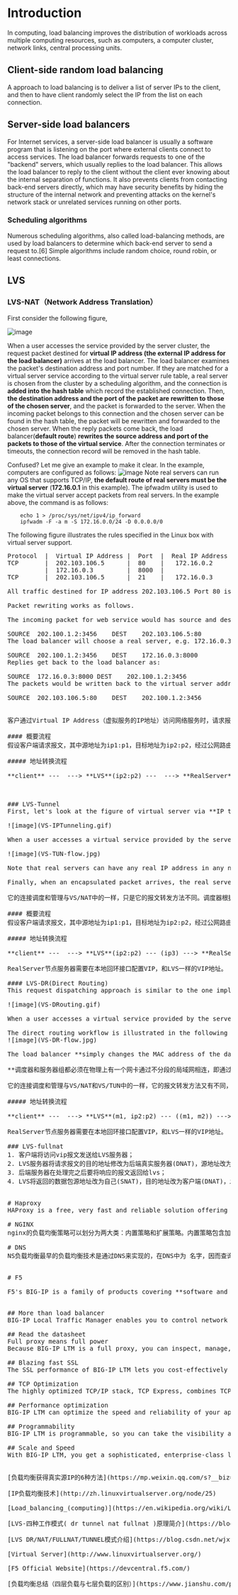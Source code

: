 # Introduction
In computing, load balancing improves the distribution of workloads across multiple computing resources, such as computers, a computer cluster, network links, central processing units.


## Client-side random load balancing
A approach to load balancing is to deliver a list of server IPs to the client, and then to have client randomly select the IP from the list on each connection.

## Server-side load balancers
For Internet services, a server-side load balancer is usually a software program that is listening on the port where external clients connect to access services. The load balancer forwards requests to one of the "backend" servers, which usually replies to the load balancer. This allows the load balancer to reply to the client without the client ever knowing about the internal separation of functions. It also prevents clients from contacting back-end servers directly, which may have security benefits by hiding the structure of the internal network and preventing attacks on the kernel's network stack or unrelated services running on other ports.

### Scheduling algorithms
Numerous scheduling algorithms, also called load-balancing methods, are used by load balancers to determine which back-end server to send a request to.[6] Simple algorithms include random choice, round robin, or least connections.


## LVS
### LVS-NAT（Network Address Translation）
First consider the following figure,

![image](http://www.linuxvirtualserver.org/VS-NAT.gif)

When a user accesses the service provided by the server cluster, the request packet destined for **virtual IP address (the external IP address for the load balancer)** arrives at the load balancer. The load balancer examines the packet's destination address and port number. If they are matched for a virtual server service according to the virtual server rule table, a real server is chosen from the cluster by a scheduling algorithm, and the connection is **added into the hash table** which record the established connection. Then, **the destination address and the port of the packet are rewritten to those of the chosen server**, and the packet is forwarded to the server. When the incoming packet belongs to this connection and the chosen server can be found in the hash table, the packet will be rewritten and forwarded to the chosen server. When the reply packets come back, the load balancer(**default route**) **rewrites the source address and port of the packets to those of the virtual service**. After the connection terminates or timeouts, the connection record will be removed in the hash table.

Confused? Let me give an example to make it clear. In the example, computers are configured as follows:
![image](LVS-NAT.gif)
Note real servers can run any OS that supports TCP/IP, **the default route of real servers must be the virtual server** (**172.16.0.1** in this example). The ipfwadm utility is used to make the virtual server accept packets from real servers. In the example above, the command is as follows:

```
    echo 1 > /proc/sys/net/ipv4/ip_forward
    ipfwadm -F -a m -S 172.16.0.0/24 -D 0.0.0.0/0
```

The following figure illustrates the rules specified in the Linux box with virtual server support.
<pre>
Protocol  |  Virtual IP Address |  Port  |  Real IP Address	|  Port |  Weight
TCP	      |  202.103.106.5	    |  80    |   172.16.0.2	    |  80	|     1
          |  172.16.0.3	        |  8000  |                  |       |     2
TCP	      |  202.103.106.5	    |  21    |   172.16.0.3	    |  21	|     1

All traffic destined for IP address 202.103.106.5 Port 80 is load-balanced over real IP address 172.16.0.2 Port 80 and 172.16.0.3 Port 8000. Traffic destined for IP address 202.103.106.5 Port 21 is port-forwarded to real IP address 172.16.0.3 Port 21.

Packet rewriting works as follows.

The incoming packet for web service would has source and destination addresses as:

SOURCE	202.100.1.2:3456	DEST	202.103.106.5:80
The load balancer will choose a real server, e.g. 172.16.0.3:8000. The packet would be rewritten and forwarded to the server as:

SOURCE	202.100.1.2:3456	DEST	172.16.0.3:8000
Replies get back to the load balancer as:

SOURCE	172.16.0.3:8000	DEST	202.100.1.2:3456
The packets would be written back to the virtual server address and returned to the client as:

SOURCE	202.103.106.5:80	DEST	202.100.1.2:3456


客户通过Virtual IP Address（虚拟服务的IP地址）访问网络服务时，请求报文到达调度器，调度器根据连接调度算法从一组真实服务器中选出一台服务器，将**报文的目标地址Virtual IP Address改写成选定服务器的地址，报文的目标端口改写成选定服务器的相应端口**，最后将修改后的报文发送给选出的服务器。同时，调度器在连接Hash表中记录这个连接，当这个连接的下一个报文到达时，从连接Hash表中可以得到原选定服务器的地址和端口，进行同样的改写操作，并将报文传给原选定的服务器。当来自真实服务器的响应报文经过调度器时，调度器将报文的源地址和源端口改为Virtual IP Address和相应的端口，再把报文发给用户。

#### 概要流程
假设客户端请求报文，其中源地址为ip1:p1，目标地址为ip2:p2，经过公网路由到达LVS外网地址，也就是ip2:p2，在LVS-NAT模式下，LVS将客户端请求报文的目标IP和端口改成LVS下游的某个服务节点ip3:p3。因为下游服务结点的默认路由指向的是LVS地址，这个服务节点接收到客户端请求并处理完该次请求后，将回复报文发送给LVS，LVS再将回复保报文的源地址由原来的ip3:p3改为ip2:p2回复给客户端，在整个过程中，客户端端地址ip1:p1并未改变。

##### 地址转换流程

**client** --- <ip1:p1, ip2:p2> ---> **LVS**(ip2:p2) --- <ip1:p1, ip3:p3> ---> **RealServer**(ip3:p3) ---  <ip3:p3, ip1:p1>  ---> **LVS**(ip2:p2) --- <ip2:p2, ip1:p1> ---> **client**



### LVS-Tunnel
First, let's look at the figure of virtual server via **IP tunneling**. The most different thing of virtual server via IP tunneling to that of virtual server via NAT is that the load balancer sends requests to real servers through IP tunnel in the former, and the load balancer sends request to real servers via network address translation in the latter.

![image](VS-IPTunneling.gif)

When a user accesses a virtual service provided by the server cluster, a packet destined for virtual IP address (the IP address for the virtual server) arrives. The load balancer examines the packet's destination address and port. If they are matched for the virtual service, a real server is chosen from the cluster according to a connection scheduling algorithm, and the connection is added into the hash table which records connections. Then, the load balancer encapsulates the packet within an IP datagram and forwards it to the chosen server. When an incoming packet belongs to this connection and the chosen server can be found in the hash table, the packet will be again encapsulated and forwarded to that server. When the server receives the encapsulated packet, it decapsulates the packet and processes the request, finally **return the result directly to the user** according to its own routing table. After a connection terminates or timeouts, the connection record will be removed from the hash table. The workflow is illustrated in the following figure.

![image](VS-TUN-flow.jpg)

Note that real servers can have any real IP address in any network, they **can be geographically distributed**, but they must support IP encapsulation protocol. Their tunnel devices are all configured up so that the systems can decapsulate the received encapsulation packets properly, and **the <Virtual IP Address> must be configured on non-arp devices or any alias of non-arp devices, or the system can be configured to redirect packets for <Virtual IP Address> to a local socket.** See the arp problem page for more information.

Finally, when an encapsulated packet arrives, the real server decapsulates it and finds that **the packet is destined for <Virtual IP Address>**, it says, "Oh, it is for me, so I do it.", it processes the request and returns the result directly to the user in the end.

它的连接调度和管理与VS/NAT中的一样，只是它的报文转发方法不同。调度器根据各个服务器的负载情况，动态地选择一台服务器，将**请求报文封装在另一个IP报文中**，再将封装后的IP报文转发给选出的服务器；服务器收到报文后，先将报文解封获得原来目标地址为VIP的报文，服务器发现VIP地址被配置在本地的IP隧道设备上，所以就处理这个请求，然后根据路由表将响应报文直接返回给客户。

#### 概要流程
假设客户端请求报文，其中源地址为ip1:p1，目标地址为ip2:p2，经过公网路由到达LVS外网地址，也就是ip2:p2，LVS将该IP报文分装在另一个报文中，此时IP报文的目标地址为LVS下游的某个节点的IP，节点接收到LVS转发的报文解封后发现VIP地址被配置在本地的IP隧道设备上，就处理该请求，处理完毕后，将报文直接返回给客户端，当然此时源地址和目标地址为ip2:p2和ip1:ip1，此时不一定经过LVS服务器。

##### 地址转换流程

**client** --- <ip1:p1, ip2:p2> ---> **LVS**(ip2:p2) --- (ip3<ip1:p1, ip2:p2>) ---> **RealServer**(ip3) ---  <ip2:p2, ip1:p1>  ---> **client**

RealServer节点服务器需要在本地回环接口配置VIP，和LVS一样的VIP地址。

#### LVS-DR(Direct Routing)
This request dispatching approach is similar to the one implemented in IBM's NetDispatcher. **The virtual IP address is shared by real servers and the load balancer**. The load balancer has an interface configured with the virtual IP address too, which is used to accept request packets, and it directly route the packets to the chosen servers. **All the real servers have their non-arp alias interface configured with the virtual IP address or redirect packets destined for the virtual IP address to a local socket, so that the real servers can process the packets locally.** The load balancer and the real servers must have one of their interfaces physically linked by a HUB/Switch. 

![image](VS-DRouting.gif)

When a user accesses a virtual service provided by the server cluster, the packet destined for virtual IP address (the IP address for the virtual server) arrives. The load balancer(LinuxDirector) examines the packet's destination address and port. If they are matched for a virtual service, a real server is chosen from the cluster by a scheduling algorithm, and **the connection is added into the hash table which records connections**. Then, the load balancer directly forwards it to the chosen server. When the incoming packet belongs to this connection and the chosen server can be found in the hash table, the packet will be again directly routed to the server. When the server receives the forwarded packet, the server finds that the packet is for the address on its alias interface or for a local socket, so it processes the request and return the result directly to the user finally. After a connection terminates or timeouts, the connection record will be removed from the hash table.

The direct routing workflow is illustrated in the following figure:
![image](VS-DR-flow.jpg)

The load balancer **simply changes the MAC address of the data frame** to that of the chosen server and restransmits it on the LAN. This is the reason that the load balancer and each server must be directly connected to one another by a single uninterrupted segment of a LAN. If you meet some arp problem of the cluster, see the arp problem page for more information. 

**调度器和服务器组都必须在物理上有一个网卡通过不分段的局域网相连，即通过交换机或者高速的HUB相连，中间没有隔有路由器**。VIP地址为调度器和服务器组共享，调度器配置的VIP地址是对外可见的，用于接收虚拟服务的请求报文；所有的服务器把VIP地址配置在各自的Non-ARP网络设备上，它对外面是不可见的，只是用于处理目标地址为VIP的网络请求。

它的连接调度和管理与VS/NAT和VS/TUN中的一样，它的报文转发方法又有不同，将报文直接路由给目标服务器。在VS/DR中，调度器根据各个服务器的负载情况，动态地选择一台服务器，**不修改也不封装IP报文**，而是将**数据帧的MAC地址改为选出服务器的MAC地址**，再将修改后的数据帧在与服务器组的局域网上发送。

##### 地址转换流程

**client** --- <ip1:p1, ip2:p2> ---> **LVS**(m1, ip2:p2) --- ((m1, m2)<ip1:p1, ip2:p2>) ---> **RealServer**(m2, ip3) ---  <ip2:p2, ip1:p1>  ---> **client**

RealServer节点服务器需要在本地回环接口配置VIP，和LVS一样的VIP地址。

### LVS-fullnat
1. 客户端将访问vip报文发送给LVS服务器；
2. LVS服务器将请求报文的目的地址修改为后端真实服务器(DNAT)，源地址改为自己的ip地址(SNAT)，发送给后端真实服务器；
3. 后端服务器在处理完之后要将响应的报文返回给lvs；
4. LVS将返回的数据包源地址改为自己(SNAT)，目的地址改为客户端(DNAT)，发送给客户端。


# Haproxy
HAProxy is a free, very fast and reliable solution offering high availability, load balancing, and proxying for **TCP** and **HTTP-based** applications. It is particularly suited for very high traffic web sites and powers quite a number of the world's most visited ones. Over the years it has become the de-facto standard opensource load balancer, is now shipped with most mainstream Linux distributions, and is often deployed by default in cloud platforms. 

# NGINX
nginx的负载均衡策略可以划分为两大类：内置策略和扩展策略。内置策略包含加权轮询和ip hash。扩展策略有很多，如fair、通用hash、consistent hash等，默认不编译进nginx内核。

# DNS
NS负载均衡最早的负载均衡技术是通过DNS来实现的，在DNS中为 名字，因而查询这个名字的客户机将得到其中一个地址，从而使得不同的客户访问不同的服务器，达到负载均衡的目的。DNS负载均衡是一种简单而有效的方法，但是它不能区分服务器的差异，也不能反映服务器的当前运行状态。


# F5

F5's BIG-IP is a family of products covering **software and hardware** designed around application availability, access control, and security solutions.  That's right, the BIG-IP name is interchangeable between F5's software and hardware application delivery controller and security products.  This is different from BIG-IQ, a suite of management and orchestration tools, and F5 Silverline, F5's SaaS platform.  When people refer to BIG-IP this can mean a single software module in BIG-IP's software family or it could mean a hardware chassis sitting in your datacenter.  This can sometimes cause a lot of confusion when people say they have question about "BIG-IP" but we'll break it down here to reduce the confusion.


## More than load balancer
BIG-IP Local Traffic Manager enables you to control network traffic, selecting the right destination based on server performance, security, and availability.

## Read the datasheet
Full proxy means full power
Because BIG-IP LTM is a full proxy, you can inspect, manage, and report on application traffic entering and exiting your network. From basic load balancing to complex traffic management decisions based on client, server, or application status, BIG-IP LTM gives you granular control over app traffic.

## Blazing fast SSL
The SSL performance of BIG-IP LTM lets you cost-effectively protect the end-to-end user experience by encrypting everything from the client to the server. It also scales on-demand and absorbs potentially crippling DDoS attacks. BIG-IP LTM includes levels of inspection necessary to block bad traffic and allow good traffic to pass through.

## TCP Optimization
The highly optimized TCP/IP stack, TCP Express, combines TCP/IP techniques and improvements in the latest RFCs with extensions to minimize the effect of congestion and packet loss and recovery. Independent testing tools and customer experiences show TCP Express delivers up to a 2x performance gain for users and a 4x increase in bandwidth efficiency.    

## Performance optimization
BIG-IP LTM can optimize the speed and reliability of your applications via both network and application layers. Using real-time protocol and traffic management decisions based on application and server conditions, extensive connection management, and TCP and content offloading, BIG-IP LTM dramatically improves page load times. 

## Programmability
BIG-IP LTM is programmable, so you can take the visibility and control it provides and immediately act on it using iRules, F5’s event-driven scripting language. From defeating zero-day attacks to cloning specific app requests or dealing with custom application protocols, iRules let you adapt to application delivery challenges across any environment.

## Scale and Speed
With BIG-IP LTM, you get a sophisticated, enterprise-class load balancer. You also get granular layer 7 control, SSL offloading and acceleration capabilities, and ScaleN technology that delivers on-demand scaling.


[负载均衡获得真实源IP的6种方法](https://mp.weixin.qq.com/s?__biz=MzI1OTU2MDA4NQ==&mid=2247487922&idx=1&sn=342e913a12e2bb023da2db6c322a647f&chksm=ea765648dd01df5e35179b8978f3456e29cfb7af878e2ff8df5e3e739531d5f90c757d98ca7e&mpshare=1&scene=1&srcid=1121zvim3WNSeehtHhpLJKLE#rd)

[IP负载均衡技术](http://zh.linuxvirtualserver.org/node/25)

[Load_balancing_(computing)](https://en.wikipedia.org/wiki/Load_balancing_(computing))

[LVS-四种工作模式( dr tunnel nat fullnat )原理简介](https://blog.csdn.net/sr_1114/article/details/80256626)

[LVS DR/NAT/FULLNAT/TUNNEL模式介绍](https://blog.csdn.net/wjxydzxxyy/article/details/50969432)

[Virtual Server](http://www.linuxvirtualserver.org/)

[F5 Official Website](https://devcentral.f5.com/)

[负载均衡总结（四层负载与七层负载的区别）](https://www.jianshu.com/p/9826d866080a)